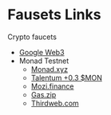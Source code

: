 # Fausets Links
Crypto faucets
- [Google Web3](https://cloud.google.com/application/web3/faucet)
- Monad Testnet
    - [Monad.xyz](https://testnet.monad.xyz/)
    - [Talentum +0.3 $MON](https://monad.talentum.id/projects/loot-go)
    - [Mozi.finance](https://app.mozi.finance/)
    - [Gas.zip](https://www.gas.zip/faucet/monad)
    - [Thirdweb.com](https://thirdweb.com/monad-testnet)

